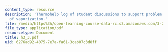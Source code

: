 ```yaml
---
content_type: resource
description: 'Thermohelp log of student discussions to support problem sets: Enthalpy
  of vaporization.'
file: /media/https%3A/open-learning-course-data-rc.s3.amazonaws.com/3-20-materials-at-equilibrium-sma-5111-fall-2003/6276ad9240757e7afa613cab07c3d8ff_h3_3.pdf
file_type: application/pdf
resourcetype: Document
title: h3_3.pdf
uid: 6276ad92-4075-7e7a-fa61-3cab07c3d8ff
---
```

